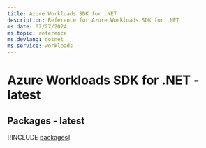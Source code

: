 ```yaml
---
title: Azure Workloads SDK for .NET
description: Reference for Azure Workloads SDK for .NET
ms.date: 02/27/2024
ms.topic: reference
ms.devlang: dotnet
ms.service: workloads
---
```

# Azure Workloads SDK for .NET - latest
## Packages - latest
[!INCLUDE [packages](workloads-index.md)]